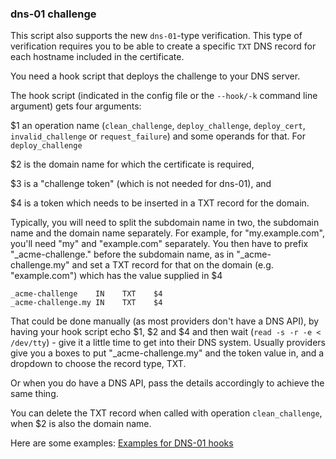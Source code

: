 ### dns-01 challenge

This script also supports the new `dns-01`-type verification. This type of verification requires you to be able to create a specific `TXT` DNS record for each hostname included in the certificate.

You need a hook script that deploys the challenge to your DNS server.

The hook script (indicated in the config file or the `--hook/-k` command line argument) gets four arguments:

$1 an operation name (`clean_challenge`, `deploy_challenge`, `deploy_cert`, `invalid_challenge` or `request_failure`) and some operands for that.
For `deploy_challenge` 

$2 is the domain name for which the certificate is required, 

$3 is a "challenge token" (which is not needed for dns-01), and 

$4 is a token which needs to be inserted in a TXT record for the domain.

Typically, you will need to split the subdomain name in two, the subdomain name and the domain name separately. For example, for "my.example.com", you'll need "my" and "example.com" separately. You then have to prefix "_acme-challenge." before the subdomain name, as in "_acme-challenge.my" and set a TXT record for that on the domain (e.g. "example.com") which has the value supplied in $4

```
_acme-challenge    IN    TXT    $4
_acme-challenge.my IN    TXT    $4
```

That could be done manually (as most providers don't have a DNS API), by having your hook script echo $1, $2 and $4 and then wait (`read -s -r -e < /dev/tty`) - give it a little time to get into their DNS system. Usually providers give you a boxes to put "_acme-challenge.my" and the token value in, and a dropdown to choose the record type, TXT. 

Or when you do have a DNS API, pass the details accordingly to achieve the same thing.

You can delete the TXT record when called with operation `clean_challenge`, when $2 is also the domain name.

Here are some examples: [Examples for DNS-01 hooks](https://github.com/lukas2511/dehydrated/wiki/DNS-01-hooks)
